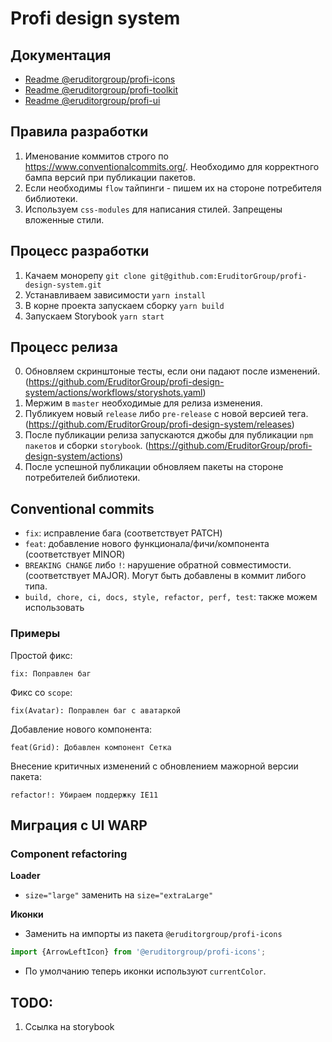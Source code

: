 # Profi design system

## Документация

- [Readme @eruditorgroup/profi-icons](https://github.com/EruditorGroup/profi-design-system/blob/master/packages/icons/README.md)
- [Readme @eruditorgroup/profi-toolkit](https://github.com/EruditorGroup/profi-design-system/blob/master/packages/toolkit/README.md)
- [Readme @eruditorgroup/profi-ui](https://github.com/EruditorGroup/profi-design-system/blob/master/packages/ui/README.md)

## Правила разработки

1. Именование коммитов строго по https://www.conventionalcommits.org/. Необходимо для корректного бампа версий при публикации пакетов.
2. Если необходимы `flow` тайпинги - пишем их на стороне потребителя библиотеки.
3. Используем `css-modules` для написания стилей. Запрещены вложенные стили.

## Процесс разработки

1. Качаем монорепу `git clone git@github.com:EruditorGroup/profi-design-system.git`
2. Устанавливаем зависимости `yarn install`
3. В корне проекта запускаем сборку `yarn build`
4. Запускаем Storybook `yarn start`

## Процесс релиза

0. Обновляем скринштоные тесты, если они падают после изменений. (https://github.com/EruditorGroup/profi-design-system/actions/workflows/storyshots.yaml)
1. Мержим в `master` необходимые для релиза изменения.
2. Публикуем новый `release` либо `pre-release` с новой версией тега. (https://github.com/EruditorGroup/profi-design-system/releases)
3. После публикации релиза запускаются джобы для публикации `npm пакетов` и сборки `storybook`. (https://github.com/EruditorGroup/profi-design-system/actions)
4. После успешной публикации обновляем пакеты на стороне потребителей библиотеки.

## Conventional commits

- `fix`: исправление бага (соответствует PATCH)
- `feat`: добавление нового функционала/фичи/компонента (соответствует MINOR)
- `BREAKING CHANGE` либо `!`: нарушение обратной совместимости. (соответствует MAJOR). Могут быть добавлены в коммит либого типа.
- `build, chore, ci, docs, style, refactor, perf, test`: также можем использовать

### Примеры

Простой фикс:

`fix: Поправлен баг`

Фикс со `scope`:

`fix(Avatar): Поправлен баг с аватаркой`

Добавление нового компонента:

`feat(Grid): Добавлен компонент Сетка`

Внесение критичных изменений с обновлением мажорной версии пакета:

`refactor!: Убираем поддержку IE11`

## Миграция с UI WARP

### Component refactoring

**Loader**

- `size="large"` заменить на `size="extraLarge"`

**Иконки**

- Заменить на импорты из пакета `@eruditorgroup/profi-icons`

```javascript
import {ArrowLeftIcon} from '@eruditorgroup/profi-icons';
```

- По умолчанию теперь иконки используют `currentColor`.

## TODO:

1. Ссылка на storybook
